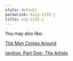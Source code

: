 ```yaml
---
style: default
permalink: Xscp-1132-j
title: scp-1132-j
---
```

You may also like:

[The Man Comes Around](http://scp-wiki.net/the-man-comes-around)

[Ignition, Part One- The Artists](http://scp-wiki.net/ignition-part-one-the-artists)
